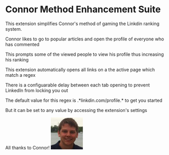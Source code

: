 Connor Method Enhancement Suite
===============================
This extension simplifies Connor's method of gaming the Linkdin ranking system.

Connor likes to go to popular articles and open the profile of everyone who has commented

This prompts some of the viewed people to view his profile thus increasing his ranking

This extension automatically opens all links on a the active page which match a regex

There is a configuarable delay between each tab opening to prevent LinkedIn from locking you out

The default value for this regex is .\*linkdin.com/profile.\* to get you started

But it can be set to any value by accessing the extension's settings



All thanks to Connor!
![All credit to connor!](icon.png)
